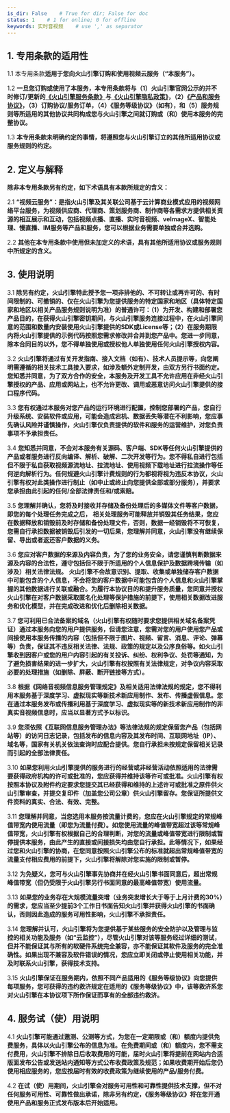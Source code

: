 ```yaml
---
is_dir: False    # True for dir; False for doc
status: 1    # 1 for online; 0 for offline
keywords: 实时音视频    # use ',' as separator
---
```


## 1. **专用条款的适用性**

1.1 本专用条款**适用于您向火山引擎订购和使用****视频云服务（“本服务”）****。** 

1.2 **一旦您订购或使用了本服务，本专用条款将与（1）火山引擎官网公示的并不时修订/更新的[《火山引擎服务条款》](https://www.volcengine.com/docs/6256/64903)与[《火山引擎隐私政策》](https://www.volcengine.com/docs/6256/64902)，（2）[《产品和服务协议》](https://www.volcengine.com/docs/6256/68938)，（3）订购协议/服务订单，（4）《服务等级协议》（如有），和（5）服务规则等所适用的其他协议共同构成您与火山引擎之间就订购或（和）使用本服务的完整协议。**

1.3 **本专用条款未明确约定的事情，将遵照您与火山引擎订立的其他所适用协议或服务规则的约定。** 

## 2. **定义与解释**

**除非本专用条款另有约定，如下术语具有本款所规定的含义：** 

2.1 **“视频云服务”：是指火山引擎及其关联公司基于云计算商业模式应用的视频网络平台服务，为视频供应商、代理商、策划服务商、制作商等各需求方提供相关资源的相互展示和互动，包括视频点播、直播、实时音视频、veImageX、智能处理、慢直播、IM服务等产品和服务，您可以根据业务需要单独或合并选购。** 

2.2 **其他在本专用条款中使用但未加定义的术语，具有其他所适用协议或服务规则中所规定的含义。**

## 3. **使用说明**

3.1 **除另有约定，火山引擎特此授予您一项非排他的、不可转让或再许可的、有时间限制的、可撤销的、仅在火山引擎为您提供服务的特定国家和地区（具体特定国家和地区以相关产品服务规则说明为准）的普通许可：（1）为开发、构建和部署您产品目的，在获得火山引擎密钥期间，与火山引擎服务连接过程中，在火山引擎同意的范围和数量内安装使用火山引擎提供的SDK或License等；（2）在服务期限内将火山引擎提供的示例代码按照您需求修改并合并到您产品中。您进一步同意，除本合同目的以外，您不得单独使用或授权他人单独使用任何火山引擎授权内容。** 

3.2 **火山引擎将通过有关开发指南、接入文档（如有）、技术人员提示等，向您阐明需遵循的相关技术工具接入要求，如涉及额外定制开发，由双方另行书面约定。您知悉并同意，为了双方合作的安全，本服务及开发工具不允许应用在非经火山引擎授权的产品、应用或网站上，也不允许更改、调用或恶意访问火山引擎提供的接口程序代码。** 

3.3 **您有权通过本服务对您产品的运行环境进行配置，控制您部署的产品，您自行升级系统、安装软件或应用，可能会造成宕机、数据丢失等潜在不利影响，您应事先确认风险并谨慎操作，火山引擎仅负责提供的软件和服务的运营维护，对您负责事项不予承担责任。** 

3.4 **您知悉并同意，不会对本服务有关源码、客户端、SDK等任何火山引擎提供的产品或者服务进行反向编译、解析、破解、二次开发等行为。您不得私自进行包括但不限于私自获取视频源流地址、拉流地址、使用视频下载地址进行拉流操作等任何逆向解析行为。任何规避火山引擎计费规则的行为都视将视为违反本协议，火山引擎有权对此类操作进行制止（如中止或终止向您提供全部或部分服务），并要求您承担由此引起的任何/全部法律责任和/或索赔。** 

3.5 **您理解并确认，您将及时接收并存储及备份处理后的多媒体文件等客户数据，即您的每个处理任务完成之后，** **相关****处理服务****可能****释放并销毁其任务结果，您应在数据释放和销毁前及时存储和备份处理文件，否则，数据一经销毁将不可恢复，您需自行承担数据被销毁后引发的一切后果****，您理解并同意，火山引擎没有继续保留、导出或者返还客户数据的义务。** 

3.6 **您应对客户数据的来源及内容负责，为了您的业务安全，请您谨慎判断数据来源及内容的合法性，遵守包括但不限于所适用的个人信息保护及数据跨境传输（如涉及）相关法律法规。** **火山引擎不会故意识别、提取、收集或单独储存客户****数据****中可能包含的个人信息，不会将您的客户数据中可能包含的个人信息和火山引擎掌握的其他数据进行关联或融合。为履行本协议目的和提升服务质量，您同意并授权火山引擎在对客户数据采取匿名化处理等保护措施的前提下，使用相关数据改进服务和优化模型，并在完成改进和优化后删除相关数据。** 

3.7 **您可利用已合法备案的域名（火山引擎有权随时要求您提供相关域名备案凭证）通过本服务向您的用户提供服务，但请您注意，您需对您的用户使用您产品或间接使用本服务传播的内容（包括但不限于图片、视频、留言、消息、评论、弹幕等）负责，保证其不违反相关法律、法规、政策的规定以及公序良俗等。如火山引擎收到因客户或您的用户内容****引起****的有关****投诉、纠纷、权利争议、处罚****等通知，为了避免损害结果的进一步扩大，火山引擎有权按照有关法律规定，对争议内容采取必要的处理措施（如删除、屏蔽、断开链接等方式）。**

3.8 **根据《网络音视频信息服务管理规定》及相关适用法律法规的规定，您不得利用本服务基于深度学习、虚拟现实等新技术新应用制作、发布、传播虚假信息。您在通过本服务发布或传播利用基于深度学习、虚拟现实等的新技术新应用制作的非真实音视频信息时，应当以显著方式予以标识。** 

3.9 **您须依照《互联网信息服务管理办法》等法律法规的规定保留您产品（包括网站等）的访问日志记录，包括发布的信息内容及其发布时间、互联网地址（IP）、域名等，国家有关机关依法查询时应配合提供。您自行承担未按规定保留相关记录而引起的全部法律责任。** 

3.10 **如果您利用火山引擎提供的服务进行的经营或非经营活动依照适用的法律需要获得政府机构的许可或批准的，您应获得并维持该等许可或批准。火山引擎有权按照本协议及附件约定要求您提交其已经获得和维持的上述许可或批准之原件供火山引擎审查，并提交复印件（加盖您公司公章）供火山引擎留存。您保证所提供文件资料的真实、合法、有效、完整。** 

3.11 **您理解并同意，当您选用本服务按流量计费的，您应在火山引擎规定的常规峰值带宽内使用流量（即您为流量付费）。如您使用流量的峰值带宽超过该等常规峰值带宽，火山引擎有权根据自己的合理判断，对您的流量或峰值带宽进行限制或暂停提供本服务，由此产生的直接或间接损失均由您自行承担。此等情况下，如果经过您和火山引擎的协商，在您同意按照火山引擎公布的标准就超出常规峰值带宽的流量支付相应费用的前提下，火山引擎将解除对您实施的限制或暂停。** 

3.12 **为免疑义，您可与火山引擎事先协商并在经火山引擎书面同意后，超出常规峰值带宽（但仍受限于火山引擎另行书面同意的最高峰值带宽）使用流量。** 

3.13 **如果您的业务存在大规模流量突增（业务突发增长大于等于上月计费的****30%****）的需求，您应当至少提前****3****个工作日书面告知火山引擎并获得火山引擎的书面确认，否则因此造成的服务可用性影响，火山引擎不承担责任。** 

3.14 **您理解并认可，火山引擎将为您提供基于某些服务的安全防护以及管理与监控的相关功能及服务（如“云监控”），尽管火山引擎对该等服务经过详细的测试，但并不能保证其与所有的软硬件系统完全兼容，亦不能保证其软件及服务的完全准确性。如果出现不兼容及软件错误的情况，您应立即关闭或停止使用相关功能，并及时联系火山引擎，获得技术支持。** 

3.15 **火山引擎保证在服务期内，依照不同产品适用的《服务等级协议》向您提供每项服务，您可获得的违约救济规定在适用的《服务等级协议》中，该等救济系您对火山引擎在本协议项下所作保证而享有的全部违约救济。** 

## 4. **服务试（使）用说明**

4.1 **火山引擎可能通过邀测、公测等方式，为您在一定期限或（和）额度内提供免费服务，具体以火山引擎公布的信息为准。在免费期间或（和）额度内，您不需支付费用，火山引擎不排除日后收取费用的可能，届时火山引擎将提前在网站内合适版面发布公告或发送站内通知等方式公布收费政策及规范；如果收费期开始后您仍使用相应服务的，您应按届时有效的收费政策为继续使用的产品/服务付费。** 

4.2 **在试（使）用期间，火山引擎会对服务可用性和可靠性提供技术支撑，但不对任何服务可用性、可靠性做出承诺，除非另有约定，《服务等级协议》将在您开通使用产品和服务正式发布版本后开始适用。**
